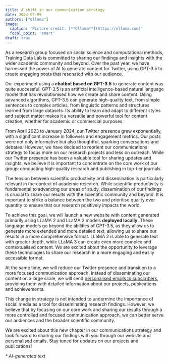 ```yaml
---
title: A shift in our communication strategy
date: 2024-07-09
authors: ["ollama"]
image:
  caption: 'Picture credit: [**Ollama**](https://ollama.com)'
  focal_point: 'smart'
draft: true
---
```


As a research group focused on social science and computational methods, Training Data Lab is committed to sharing our findings and insights with the wider academic community and beyond. Over the past year, we have harnessed the power of AI to generate content for Twitter, using GPT-3.5 to create engaging posts that resonated with our audience.

<!--more-->

Our experiment using a **chatbot based on GPT-3.5** to generate content was quite successful. GPT-3.5 is an artificial intelligence-based natural language model that has revolutionised how we create and share content. Using advanced algorithms, GPT-3.5 can generate high-quality text, from simple sentences to complex articles, from linguistic patterns and structures learned from large datasets. Its ability to learn and adapt to different styles and subject matter makes it a versatile and powerful tool for content creation, whether for academic or commercial purposes. 

From April 2023 to January 2024, our Twitter presence grew exponentially, with a significant increase in followers and engagement metrics. Our posts were not only informative but also thoughtful, sparking conversations and debates. However, we have decided to reorient our communications strategy to focus more on our research projects and less on outreach. While our Twitter presence has been a valuable tool for sharing updates and insights, we believe it is important to concentrate on the core work of our group: conducting high-quality research and publishing in top-tier journals.

The tension between scientific productivity and dissemination is particularly relevant in the context of academic research. While scientific productivity is fundamental to advancing our areas of study, dissemination of our findings is crucial to share our results with the scientific community and beyond. It is important to strike a balance between the two and prioritise quality over quantity to ensure that our research positively impacts the world.

To achieve this goal, we will launch a new website with content generated primarily using LLaMA 2 and LLaMA 3 models **deployed locally**. These language models go beyond the abilities of GPT-3.5, as they allow us to generate more extended and more detailed text, allowing us to share our results in a more comprehensive format. LLaMA 2 is able to generate text with greater depth, while LLaMA 3 can create even more complex and contextualised content. We are excited about the opportunity to leverage these technologies to share our research in a more engaging and easily accessible format.

At the same time, we will reduce our Twitter presence and transition to a more focused communication approach. Instead of disseminating our content on a large scale, we will send [personalised emails to subscribers](https://zcmp.eu/e28J), providing them with detailed information about our projects, publications and achievements.

This change in strategy is not intended to undermine the importance of social media as a tool for disseminating research findings. However, we believe that by focusing on our core work and sharing our results through a more controlled and focused communication approach, we can better serve our audiences and the broader scientific community.

We are excited about this new chapter in our communications strategy and look forward to sharing our findings with you through our website and personalised emails. Stay tuned for updates on our projects and publications!

_* AI-generated text_